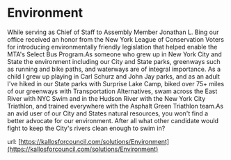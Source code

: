 # Environment #

While serving as Chief of Staff to Assembly Member Jonathan L. Bing our office received an honor from the New York League of Conservation Voters for introducing environmentally friendly legislation that helped enable the MTA's Select Bus Program.As someone who grew up in New York City and State the environment including our City and State parks, greenways such as running and bike paths, and waterways are of integral importance.  As a child I grew up playing in Carl Schurz and John Jay parks, and as an adult I've hiked in our State parks with Surprise Lake Camp, biked over 75+ miles of our greenways with Transportation Alternatives, swam across the East River with NYC Swim and in the Hudson River with the New York City Triathlon, and trained everywhere with the Asphalt Green Triathlon team.As an avid user of our City and States natural resources, you won't find a better advocate for our environment.  After all what other candidate would fight to keep the City's rivers clean enough to swim in?


url: [https://kallosforcouncil.com/solutions/Environment](https://kallosforcouncil.com/solutions/Environment)